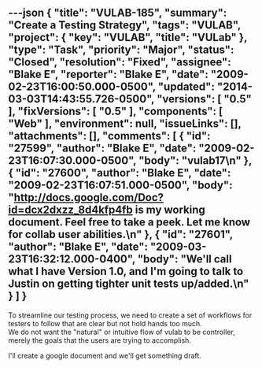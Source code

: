 ---json
{
  "title": "VULAB-185",
  "summary": "Create a Testing Strategy",
  "tags": "VULAB",
  "project": {
    "key": "VULAB",
    "title": "VULab"
  },
  "type": "Task",
  "priority": "Major",
  "status": "Closed",
  "resolution": "Fixed",
  "assignee": "Blake E",
  "reporter": "Blake E",
  "date": "2009-02-23T16:00:50.000-0500",
  "updated": "2014-03-03T14:43:55.726-0500",
  "versions": [
    "0.5"
  ],
  "fixVersions": [
    "0.5"
  ],
  "components": [
    "Web"
  ],
  "environment": null,
  "issueLinks": [],
  "attachments": [],
  "comments": [
    {
      "id": "27599",
      "author": "Blake E",
      "date": "2009-02-23T16:07:30.000-0500",
      "body": "vulab17\n"
    },
    {
      "id": "27600",
      "author": "Blake E",
      "date": "2009-02-23T16:07:51.000-0500",
      "body": "<http://docs.google.com/Doc?id=dcx2dxzz_8d4kfp4fb> is my working document. Feel free to take a peek. Let me know for collab user abilities.\n"
    },
    {
      "id": "27601",
      "author": "Blake E",
      "date": "2009-03-23T16:32:12.000-0400",
      "body": "We'll call what I have Version 1.0, and I'm going to talk to Justin on getting tighter unit tests up/added.\n"
    }
  ]
}
---
To streamline our testing process, we need to create a set of workflows for testers to follow that are clear but not hold hands too much.\
We do not want the "natural" or intuitive flow of vulab to be controller, merely the goals that the users are trying to accomplish.

I'll create a google document and we'll get something draft.

        